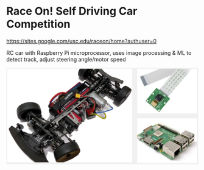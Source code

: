 # Race On! Self Driving Car Competition
https://sites.google.com/usc.edu/raceon/home?authuser=0

RC car with Raspberry Pi microprocessor, uses image processing & ML to detect track, adjust steering angle/motor speed 

<img src="/img/CarandCam.JPG" alt="SetUp"/>
